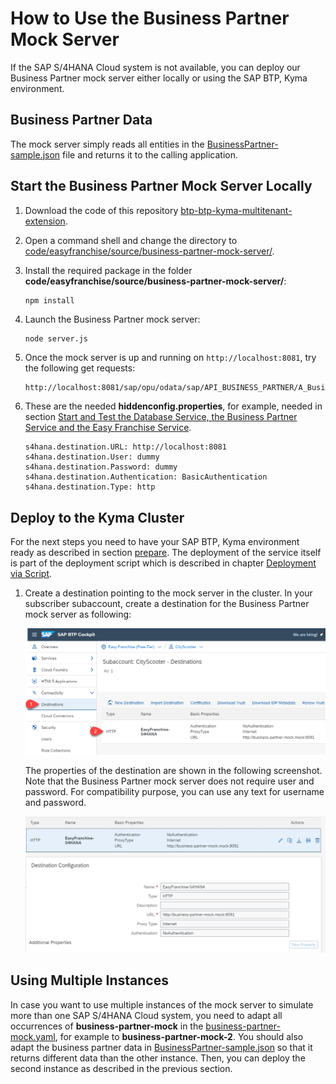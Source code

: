 # How to Use the Business Partner Mock Server

If the SAP S/4HANA Cloud system is not available, you can deploy our Business Partner mock server either locally or using the SAP BTP, Kyma environment.

## Business Partner Data

The mock server simply reads all entities in the [BusinessPartner-sample.json](../../../code/easyfranchise/source/business-partner-mock-server/BusinessPartner-sample.json) file and returns it to the calling application.

## Start the Business Partner Mock Server Locally

1. Download the code of this repository [btp-btp-kyma-multitenant-extension](https://github.com/SAP-samples/btp-kyma-multitenant-extension).
1. Open a command shell and change the directory to [code/easyfranchise/source/business-partner-mock-server/](../../../code/easyfranchise/source/business-partner-mock-server/).
1. Install the required package in the folder **code/easyfranchise/source/business-partner-mock-server/**:

   ```shell
   npm install
   ```

1. Launch the Business Partner mock server:

   ```shell
   node server.js
   ```

1. Once the mock server is up and running on `http://localhost:8081`, try the following get requests:

   ``` html
   http://localhost:8081/sap/opu/odata/sap/API_BUSINESS_PARTNER/A_BusinessPartner?$expand=to_BusinessPartnerAddress/to_EmailAddress&$format=json
   ```

1. These are the needed **hiddenconfig.properties**, for example, needed in section [Start and Test the Database Service, the Business Partner Service and the Easy Franchise Service](../../../documentation/prepare/test-app-locally/README.md#1-start-and-test-the-database-service-the-easy-franchise-service-and-the-business-partner-service).


   ```properties
   s4hana.destination.URL: http://localhost:8081
   s4hana.destination.User: dummy
   s4hana.destination.Password: dummy
   s4hana.destination.Authentication: BasicAuthentication
   s4hana.destination.Type: http
   ```

## Deploy to the Kyma Cluster

For the next steps you need to have your SAP BTP, Kyma environment ready as described in section [prepare](../../../documentation/prepare/setup-btp-environment/README.md). The deployment of the service itself is part of the deployment script which is described in chapter [Deployment via Script](../script-deployment/README.md). 

1. Create a destination pointing to the mock server in the cluster. In your subscriber subaccount, create a destination for the Business Partner mock server as following:

   ![Destination](images/BPMock-Destination.png)

   The properties of the destination are shown in the following screenshot. Note that the Business Partner mock server does not require user and password. For compatibility purpose, you can use any text for username and password.

   ![Destination Properties](images/BPMock-Destination_Properties.png)

## Using Multiple Instances

In case you want to use multiple instances of the mock server to simulate more than one SAP S/4HANA Cloud system, you need to adapt all occurrences of **business-partner-mock** in the [business-partner-mock.yaml](../../../code/easyfranchise/deployment/k8s/business-partner-mock.yaml), for example to **business-partner-mock-2**. You should also adapt the business partner data in [BusinessPartner-sample.json](../../../code/easyfranchise/source/business-partner-mock-server/BusinessPartner-sample.json) so that it returns different data than the other instance. Then, you can deploy the second instance as described in the previous section.
